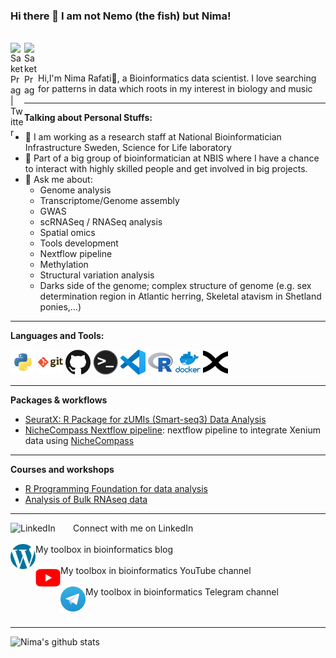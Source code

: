 ### Hi there 👋 I am not Nemo (the fish) but Nima! 

<br/>


<a href="https://twitter.com/nimra236">
<img align="left" alt="Saket Prag | Twitter" width="22px" src="https://cdn.jsdelivr.net/npm/simple-icons@v3/icons/twitter.svg" />
</a>
<a href="https://www.linkedin.com/in/nima-rafati-b719a949/">
<img align="left" alt="Saket Prag" width="22px" src="https://cdn.jsdelivr.net/npm/simple-icons@v3/icons/linkedin.svg" />
</a>
<br />

<br />

Hi,I'm Nima Rafati🙌, a Bioinformatics data scientist. I love searching for patterns in data which roots in my interest in biology and music 

---

**Talking about Personal Stuffs:**

- 🔭 I am working as a research staff at National Bioinformatician Infrastructure Sweden, Science for Life laboratory
- 👯 Part of a big group of bioinformatician at NBIS where I have a chance to interact with highly skilled people and get involved in big projects.  
- 💬 Ask me about:
  - Genome analysis
  - Transcriptome/Genome assembly
  - GWAS
  - scRNASeq / RNASeq analysis
  - Spatial omics
  - Tools development
  - Nextflow pipeline
  - Methylation
  - Structural variation analysis
  - Darks side of the genome; complex structure of genome (e.g. sex determination region in Atlantic herring, Skeletal atavism in Shetland ponies,...) 

---

**Languages and Tools:**

<code><img height="40" src="https://raw.githubusercontent.com/github/explore/80688e429a7d4ef2fca1e82350fe8e3517d3494d/topics/python/python.png"></code>
<code><img height="40" src="https://raw.githubusercontent.com/github/explore/80688e429a7d4ef2fca1e82350fe8e3517d3494d/topics/git/git.png"></code>
<code><img height="40" src="https://raw.githubusercontent.com/github/explore/78df643247d429f6cc873026c0622819ad797942/topics/github/github.png"></code>
<code><img height="40" src="https://raw.githubusercontent.com/github/explore/80688e429a7d4ef2fca1e82350fe8e3517d3494d/topics/terminal/terminal.png"></code>
<code><img height="40" src="https://raw.githubusercontent.com/github/explore/80688e429a7d4ef2fca1e82350fe8e3517d3494d/topics/visual-studio-code/visual-studio-code.png"></code>
<code><img height="40" src="https://raw.githubusercontent.com/github/explore/80688e429a7d4ef2fca1e82350fe8e3517d3494d/topics/r/r.png"></code>
<code><img height="40" src="https://raw.githubusercontent.com/github/explore/80688e429a7d4ef2fca1e82350fe8e3517d3494d/topics/docker/docker.png"></code>
<code><img height="40" src="https://github.com/nimarafati/nimarafati/blob/main/nextflow.svg"></code>

---

**Packages & workflows**  
- [SeuratX: R Package for zUMIs (Smart-seq3) Data Analysis](https://github.com/nimarafati/SeuratX/tree/master)  
- [NicheCompass Nextflow pipeline](https://github.com/Moldia/PD_striatal_xenium/tree/5df6ba8d742244775260fc02b9141d6e07769e88/nf-core): nextflow pipeline to integrate Xenium data using [NicheCompass](https://github.com/Lotfollahi-lab/nichecompass)  

---

**Courses and workshops**  
- [R Programming Foundation for data analysis](https://nbisweden.github.io/workshop-r/)
- [Analysis of Bulk RNAseq data ](https://nbisweden.github.io/workshop-RNAseq/)

---
Connect with me on LinkedIn
[<img align="left" alt="LinkedIn" width="100" src="https://github.com/nimarafati/nimarafati/blob/main/linkedin.ico" />](https://www.linkedin.com/in/nima-rafati-phd-b719a949/)
<br />
<br />
My toolbox in bioinformatics blog
[<img align="left" alt="Personal blog" width="40" src="https://github.com/nimarafati/nimarafati/blob/main/wordpress_icon.ico" />](https://mtbioinformatics.wordpress.com/)
<br />
<br />
My toolbox in bioinformatics YouTube channel [<img align="left" alt="My Toolbox in Bioinformatics Youtube channel" width="40" src="https://github.com/nimarafati/nimarafati/blob/main/Youtube.png" />](https://www.youtube.com/channel/UCAnpW5si2OhdqgV3HLtcn6A)
<br />
<br />
My toolbox in bioinformatics Telegram channel 
[<img align="left" alt="My Toolbox in Bioinformatics Youtube channel" width="40" src="https://github.com/nimarafati/nimarafati/blob/main/Telegram.webp" />](https://t.me/Tools_Bioinformatics)  
<br />
<br />

---

![Nima's github stats](https://github-readme-stats.vercel.app/api?username=nimarafati&show_icons=true&hide_border=true&hide=stars)



